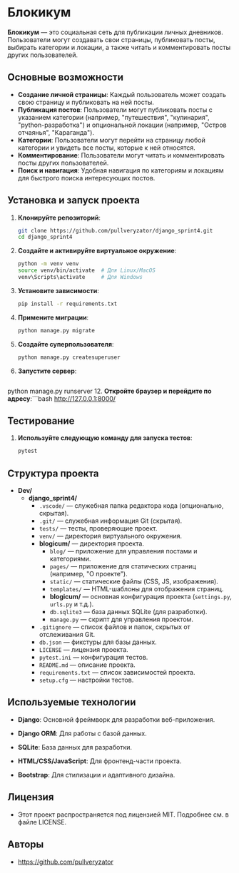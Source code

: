 # Блокикум

**Блокикум** — это социальная сеть для публикации личных дневников. Пользователи могут создавать свои страницы, публиковать посты, выбирать категории и локации, а также читать и комментировать посты других пользователей.

## Основные возможности

- **Создание личной страницы**: Каждый пользователь может создать свою страницу и публиковать на ней посты.
- **Публикация постов**: Пользователи могут публиковать посты с указанием категории (например, "путешествия", "кулинария", "python-разработка") и опциональной локации (например, "Остров отчаянья", "Караганда").
- **Категории**: Пользователи могут перейти на страницу любой категории и увидеть все посты, которые к ней относятся.
- **Комментирование**: Пользователи могут читать и комментировать посты других пользователей.
- **Поиск и навигация**: Удобная навигация по категориям и локациям для быстрого поиска интересующих постов.

## Установка и запуск проекта

1. **Клонируйте репозиторий**:
   ```bash
   git clone https://github.com/pullveryzator/django_sprint4.git
   cd django_sprint4
2. **Создайте и активируйте виртуальное окружение**:
   ```bash
   python -m venv venv
   source venv/bin/activate  # Для Linux/MacOS
   venv\Scripts\activate     # Для Windows
4. **Установите зависимости**:
   ```bash
   pip install -r requirements.txt
6. **Примените миграции**:
   ```bash
   python manage.py migrate
8. **Создайте суперпользователя**:
   ```bash
   python manage.py createsuperuser
10. **Запустите сервер**:
    ```bash
   python manage.py runserver
12. **Откройте браузер и перейдите по адресу**:```bash
   http://127.0.0.1:8000/

## Тестирование

1. **Используйте следующую команду для запуска тестов**:
   ```bash
   pytest

## Структура проекта

- **Dev/**
  - **django_sprint4/**
    - `.vscode/` — служебная папка редактора кода (опционально, скрытая).
    - `.git/` — служебная информация Git (скрытая).
    - `tests/` — тесты, проверяющие проект.
    - `venv/` — директория виртуального окружения.
    - **blogicum/** — директория проекта.
      - `blog/` — приложение для управления постами и категориями.
      - `pages/` — приложение для статических страниц (например, "О проекте").
      - `static/` — статические файлы (CSS, JS, изображения).
      - `templates/` — HTML-шаблоны для отображения страниц.
      - **blogicum/** — основная конфигурация проекта (`settings.py`, `urls.py` и т.д.).
      - `db.sqlite3` — база данных SQLite (для разработки).
      - `manage.py` — скрипт для управления проектом.
    - `.gitignore` — список файлов и папок, скрытых от отслеживания Git.
    - `db.json` — фикстуры для базы данных.
    - `LICENSE` — лицензия проекта.
    - `pytest.ini` — конфигурация тестов.
    - `README.md` — описание проекта.
    - `requirements.txt` — список зависимостей проекта.
    - `setup.cfg` — настройки тестов.

## Используемые технологии

- **Django**: Основной фреймворк для разработки веб-приложения.

- **Django ORM**: Для работы с базой данных.

- **SQLite**: База данных для разработки.

- **HTML/CSS/JavaScript**: Для фронтенд-части проекта.

- **Bootstrap**: Для стилизации и адаптивного дизайна.

## Лицензия
- Этот проект распространяется под лицензией MIT. Подробнее см. в файле LICENSE.

## Авторы
- https://github.com/pullveryzator
